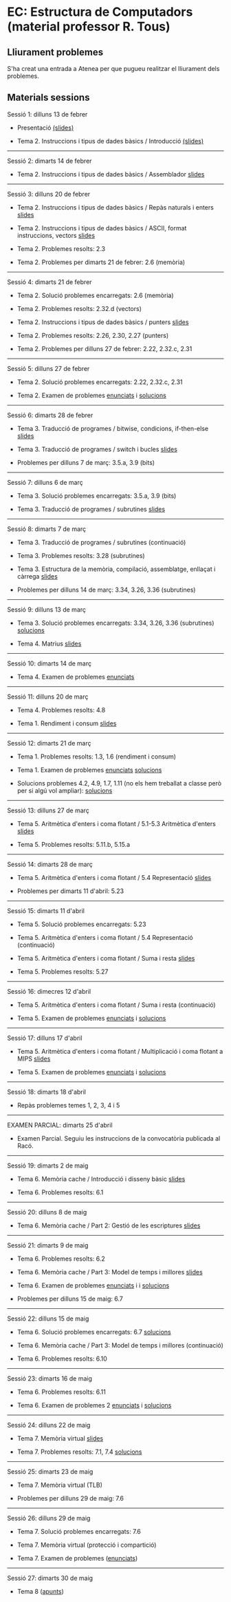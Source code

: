 # EC: Estructura de Computadors (material professor R. Tous)

<!--

## Seguiment online

Quan sigui possible, les classes també es podran seguir via Google Meet a l'enllaç: [https://meet.google.com/zci-dneh-krk](https://meet.google.com/zci-dneh-krk)

-->

## Lliurament problemes

S'ha creat una entrada a Atenea per que pugueu realitzar el lliurament dels problemes.

## Materials sessions

Sessió 1: dilluns 13 de febrer

* Presentació [(slides)](./slides/sessio1_1_presentacio.pdf)

* Tema 2. Instruccions i tipus de dades bàsics / Introducció [(slides)](./slides/sessio1_2_tema2_intro.pdf)


<hr>

Sessió 2: dimarts 14 de febrer

* Tema 2. Instruccions i tipus de dades bàsics / Assemblador [slides](./slides/sessio2_1_tema2_assemblador.pdf)



<hr>

Sessió 3: dilluns 20 de febrer

* Tema 2. Instruccions i tipus de dades bàsics / Repàs naturals i enters [slides](./slides/sessio3_1_tema2_enters.pdf)

* Tema 2. Instruccions i tipus de dades bàsics / ASCII, format instruccions, vectors [slides](./slides/sessio3_2_tema2_ascii_instr_vectors.pdf)

* Tema 2. Problemes resolts: 2.3

* Tema 2. Problemes per dimarts 21 de febrer: 2.6 (memòria)

<hr>

Sessió 4: dimarts 21 de febrer

* Tema 2. Solució problemes encarregats: 2.6 (memòria)

* Tema 2. Problemes resolts: 2.32.d (vectors)

* Tema 2. Instruccions i tipus de dades bàsics / punters [slides](./slides/sessio4_1_tema2_punters.pdf)

* Tema 2. Problemes resolts: 2.26, 2.30, 2.27 (punters)

* Tema 2. Problemes per dilluns 27 de febrer: 2.22, 2.32.c, 2.31 



<hr>

Sessió 5: dilluns 27 de febrer

* Tema 2. Solució problemes encarregats: 2.22, 2.32.c, 2.31

* Tema 2. Examen de problemes [enunciats](./problemes/expr2_extended.pdf) i [solucions](./problemes/expr2s_extended.pdf)


<hr>

Sessió 6: dimarts 28 de febrer

* Tema 3. Traducció de programes / bitwise, condicions, if-then-else [slides](./slides/sessio6_1_tema3_condicionals.pdf)

* Tema 3. Traducció de programes / switch i bucles [slides](./slides/sessio7_1_tema3_switch_i_bucles.pdf)

* Problemes per dilluns 7 de març: 3.5.a, 3.9 (bits)

<hr>

Sessió 7: dilluns 6 de març

* Tema 3. Solució problemes encarregats: 3.5.a, 3.9 (bits)

* Tema 3. Traducció de programes / subrutines [slides](./slides/sessio7_2_tema3_subrutines.pdf)

<hr>

Sessió 8: dimarts 7 de març

* Tema 3. Traducció de programes / subrutines (continuació)

* Tema 3. Problemes resolts: 3.28 (subrutines)

* Tema 3. Estructura de la memòria, compilació, assemblatge, enllaçat i càrrega [slides](./slides/sessio9_1_tema3_mem_i_compilacio.pdf)

* Problemes per dilluns 14 de març: 3.34, 3.26, 3.36 (subrutines)

<hr>

Sessió 9: dilluns 13 de març

* Tema 3. Solució problemes encarregats: 3.34, 3.26, 3.36 (subrutines) [solucions](./problemes/tema3_3_34_3_26_3_36.pdf)

* Tema 4. Matrius [slides](./slides/sessio9_2_tema4_matrius1.pdf)

<hr>

Sessió 10: dimarts 14 de març

<!--* Tema 4. Problemes resolts: 4.4, 4.8 (matrius)-->

* Tema 4. Examen de problemes [enunciats](./problemes/expr3i4.pdf) <!--[solucions](./problemes/expr3i4s.pdf)-->

<!--* Problemes per dilluns 21 de març: 4.2, 4.9, 4.11 (matrius) [solucions](./problemes/tema4_2_4_9_4_11.pdf)-->

<hr>

Sessió 11: dilluns 20 de març

* Tema 4. Problemes resolts: 4.8 

* Tema 1. Rendiment i consum [slides](./slides/sessio11_1_tema1_rendiment.pdf)

<hr>

Sessió 12: dimarts 21 de març
<!-- -->
* Tema 1. Problemes resolts: 1.3, 1.6 (rendiment i consum)
<!-- -->
* Tema 1. Examen de problemes [enunciats](./problemes/expr1_v2.pdf) [solucions](./problemes/expr1_v2s.pdf)

<!--* Problemes per dilluns 28 de març: 1.7, 1.11 [solucions](./problemes/tema1_4_2_4_9_1_7_1_11.pdf)-->

* Solucions problemes 4.2, 4.9, 1.7, 1.11 (no els hem treballat a classe però per si algú vol ampliar): [solucions](./problemes/tema1_4_2_4_9_1_7_1_11.pdf)

<hr>

Sessió 13: dilluns 27 de març
<!-- -->
* Tema 5. Aritmètica d'enters i coma flotant / 5.1-5.3 Aritmètica d'enters [slides](./slides/sessio12_1_tema5_1_aritmeticaentera_1.pdf)
	<!--
	* [vídeo 1: multiplicador](https://www.youtube.com/watch?v=d-LYzUcRK1w&t=365s)
    * [vídeo 2: divisor](https://www.youtube.com/watch?v=oWHNRd7dGP4&t=1209s)
    -->

* Tema 5. Problemes resolts: 5.11.b, 5.15.a

<!--
	DISCARDED
    )
	* Tema 5. Problemes resolts: 5.11.b, 5.15.a
	* Problemes per dilluns 28 de març: 1.7, 1.11, 5.6, 5.7, 5.11.a, 5.15.b 

[solucions](./problemes/tema1_7_1_11_5_6_5_7_5_11_a_5_15_b.pdf)
-->

<!--
<hr>
DISCARDED
Sessió 14: dimarts 28 de març

* Examen de problemes temes 1, 2, 3 i 4

<hr>

EXAMEN PARCIAL: dimarts 5 d'abril

* Examen Parcial. Seguiu les instruccions de la convocatòria publicada al Racó.
-->

<hr>
Sessió 14: dimarts 28 de març

* Tema 5. Aritmètica d'enters i coma flotant / 5.4 Representació [slides](./slides/sessio16_1_tema5_2_floats_1.pdf)

* Problemes per dimarts 11 d'abril: 5.23

<hr>

Sessió 15: dimarts 11 d'abril

* Tema 5. Solució problemes encarregats: 5.23

* Tema 5. Aritmètica d'enters i coma flotant / 5.4 Representació (continuació)

* Tema 5. Aritmètica d'enters i coma flotant / Suma i resta [slides](./slides/sessio17_1_tema5_2_floats_2.pdf)

* Tema 5. Problemes resolts: 5.27

<hr>

Sessió 16: dimecres 12 d'abril

* Tema 5. Aritmètica d'enters i coma flotant / Suma i resta (continuació)

* Tema 5. Examen de problemes [enunciats](./problemes/expr5_part1.pdf) i [solucions](./problemes/expr5_part1s.pdf) 

<hr>

Sessió 17: dilluns 17 d'abril

* Tema 5. Aritmètica d'enters i coma flotant / Multiplicació i coma flotant a MIPS [slides](./slides/sessio17_2_tema5_3_floats_3.pdf)
 
* Tema 5. Examen de problemes [enunciats](./problemes/expr5_part2.pdf)  i [solucions](./problemes/expr5_part2s.pdf) 


<hr>

Sessió 18: dimarts 18 d'abril

* Repàs problemes temes 1, 2, 3, 4 i 5

<hr>

EXAMEN PARCIAL: dimarts 25 d'abril

* Examen Parcial. Seguiu les instruccions de la convocatòria publicada al Racó.


<hr>

Sessió 19: dimarts 2 de maig

* Tema 6. Memòria cache / Introducció i disseny bàsic [slides](./slides/sessio19_1_tema6_1.pdf)

* Tema 6. Problemes resolts: 6.1

<hr>

Sessió 20: dilluns 8 de maig


* Tema 6. Memòria cache / Part 2: Gestió de les escriptures [slides](./slides/sessio22_1_tema6_2.pdf)


<!--i [solucions](./problemes/expr6s.pdf) -->

<hr>

Sessió 21: dimarts 9 de maig

* Tema 6. Problemes resolts: 6.2

* Tema 6. Memòria cache / Part 3: Model de temps i millores [slides](./slides/sessio23_1_tema6_3.pdf)

* Tema 6. Examen de problemes [enunciats](./problemes/expr6.pdf) i i [solucions](./problemes/expr6s.pdf)

* Problemes per dilluns 15 de maig: 6.7

 <hr>

Sessió 22: dilluns 15 de maig

* Tema 6. Solució problemes encarregats: 6.7 [solucions](./problemes/tema6_6_7_6_11.pdf) 

* Tema 6. Memòria cache / Part 3: Model de temps i millores (continuació)

* Tema 6. Problemes resolts: 6.10 


 <hr>

Sessió 23: dimarts 16 de maig

* Tema 6. Problemes resolts: 6.11 

* Tema 6. Examen de problemes 2 [enunciats](./problemes/expr6_2.pdf) i [solucions](./problemes/expr6_2s.pdf)

<hr>

 
Sessió 24: dilluns 22 de maig

* Tema 7. Memòria virtual [slides](./slides/sessio26_1_tema7_1.pdf)

* Tema 7. Problemes resolts: 7.1, 7.4 [solucions](./problemes/tema7_7_4.pdf)


<hr>

Sessió 25: dimarts 23 de maig

* Tema 7. Memòria virtual (TLB)

* Problemes per dilluns 29 de maig: 7.6



<!--
DISCARDED
i [solucions](./problemes/expr6_2s.pdf)

Sessió 25: dimecres 25 de maig

* Tema 7. Solució de l'examen de problemes 

* Tema 7. Solució problemes:: 7.2 i 7.7 [solucions](./problemes/tema7_7_2_7_7.pdf)

-->

<hr>

Sessió 26: dilluns 29 de maig

* Tema 7. Solució problemes encarregats: 7.6

* Tema 7. Memòria virtual (protecció i compartició)

* Tema 7. Examen de problemes ([enunciats](./problemes/expr7.pdf)) 

<!-- i [solucions](./problemes/expr7s.pdf)
-->

<hr>

Sessió 27: dimarts 30 de maig

* Tema 8 ([apunts](https://docencia.ac.upc.edu/FIB/grau/EC/privat/TeoriaEC-tema8.pdf))


<!--
* Problemes temes 6 i 7 ([enunciats](./problemes/expr10_repas_mc_i_mv.pdf)) 
-->


<!--
DISCARDED
<hr>

Sessió 26: dilluns 30 de maig

* Tema 8 ([apunts](https://docencia.ac.upc.edu/FIB/grau/EC/privat/TeoriaEC-tema8.pdf))

<hr>

Sessió 27: X

* Tema 8. Examen de problemes ([enunciats](./problemes/expr8.pdf) i [solucions](./problemes/expr8s.pdf))

<hr>

-->





